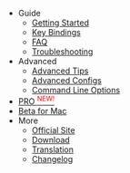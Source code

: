 - Guide
  - [Getting Started](/getting-started)
  - [Key Bindings](/key-bindings)
  - [FAQ](/faq)
  - [Troubleshooting](/troubleshooting)
- Advanced
  - [Advanced Tips](/advanced-tips)
  - [Advanced Configs](/advanced-configs)
  - [Command Line Options](/command-line-options)
- [PRO <sup style="color:red">NEW!<sup>](/pro)
- [Beta for Mac](/mac-beta)
- More
  - [Official Site](https://snipaste.com)
  - [Download](/download)
  - [Translation](/translation)
  - [Changelog](/changelog)
